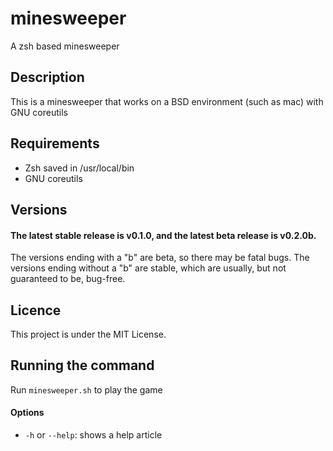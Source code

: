 # minesweeper
A zsh based minesweeper

## Description
This is a minesweeper that works on a BSD environment (such as mac) with GNU coreutils

## Requirements
* Zsh saved in /usr/local/bin
* GNU coreutils

## Versions
#### The latest stable release is v0.1.0, and the latest beta release is v0.2.0b.
The versions ending with a "b" are beta, so there may be fatal bugs.
The versions ending without a "b" are stable, which are usually, but not guaranteed to be, bug-free.

## Licence
This project is under the MIT License.

## Running the command
Run `minesweeper.sh` to play the game
#### Options
* `-h` or `--help`: shows a help article
